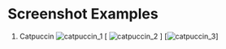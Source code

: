 # Screenshot Examples
1. Catpuccin
![catpuccin_1](https://github.com/lxvevery1/dotfiles/assets/catpuccin_1.png)
[ ![catpuccin_2](https://github.com/lxvevery1/dotfiles/assets/catpuccin_2.png) ]
[![catpuccin_3](https://github.com/lxvevery1/dotfiles/assets/catpuccin_3.png)]

